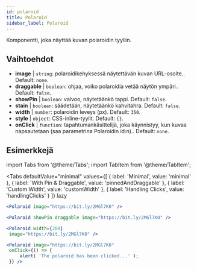 ```yaml
---
id: polaroid
title: Polaroid
sidebar_label: Polaroid
---
```


Komponentti, joka näyttää kuvan polaroidin tyyliin.

## Vaihtoehdot

* __image__ | `string`: polaroidikehyksessä näytettävän kuvan URL-osoite.. Default: `none`.
* __draggable__ | `boolean`: ohjaa, voiko polaroidia vetää näytön ympäri.. Default: `false`.
* __showPin__ | `boolean`: valvoo, näytetäänkö tappi. Default: `false`.
* __stain__ | `boolean`: säädetään, näytetäänkö kahvitahra. Default: `false`.
* __width__ | `number`: polaroidin leveys (px). Default: `350`.
* __style__ | `object`: CSS-inline-tyylit. Default: `{}`.
* __onClick__ | `function`: tapahtumankäsittelijä, joka käynnistyy, kun kuvaa napsautetaan (saa parametrina Polaroidin id:n).. Default: `none`.


## Esimerkkejä

import Tabs from '@theme/Tabs';
import TabItem from '@theme/TabItem';

<Tabs
    defaultValue="minimal"
    values={[
        { label: 'Minimal', value: 'minimal' },
        { label: 'With Pin & Draggable', value: 'pinnedAndDraggable' },
        { label: 'Custom Width', value: 'customWidth' },
        { label: 'Handling Clicks', value: 'handlingClicks' }
    ]}
    lazy
>

<TabItem value="minimal">

```jsx live
<Polaroid image="https://bit.ly/2MGl7K0" />
```

</TabItem>

<TabItem value="pinnedAndDraggable">

```jsx live
<Polaroid showPin draggable image="https://bit.ly/2MGl7K0" />
```

</TabItem>

<TabItem value="customWidth">

```jsx live
<Polaroid width={200}
 image="https://bit.ly/2MGl7K0" />
```

</TabItem>

<TabItem value="handlingClicks">

```jsx live
<Polaroid image="https://bit.ly/2MGl7K0" 
 onClick={() => {
     alert( 'The polaroid has been clicked...' );
 }} />
```

</TabItem>

</Tabs>
